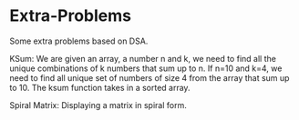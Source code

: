 # Extra-Problems
Some extra problems based on DSA.

KSum: We are given an array, a number n and k, we need to find all the unique combinations of k numbers that sum up to n. If n=10 and k=4, we need to find all unique set of 
numbers of size 4 from the array that sum up to 10. The ksum function takes in a sorted array.

Spiral Matrix: Displaying a matrix in spiral form.
